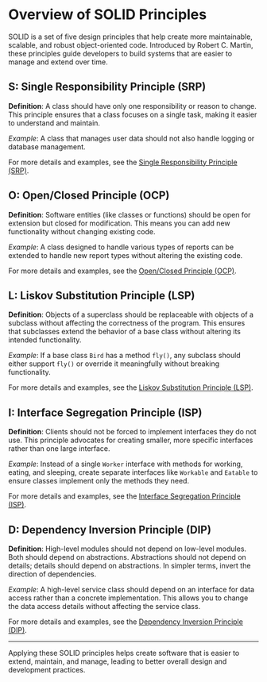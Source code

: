 # Overview of SOLID Principles

SOLID is a set of five design principles that help create more maintainable, scalable, and robust object-oriented code. Introduced by Robert C. Martin, these principles guide developers to build systems that are easier to manage and extend over time.

## S: Single Responsibility Principle (SRP)
**Definition**: A class should have only one responsibility or reason to change. This principle ensures that a class focuses on a single task, making it easier to understand and maintain.

*Example*: A class that manages user data should not also handle logging or database management.

For more details and examples, see the [Single Responsibility Principle (SRP)](SingleResponsibilityPrinciple/ReadMe.md).

## O: Open/Closed Principle (OCP)
**Definition**: Software entities (like classes or functions) should be open for extension but closed for modification. This means you can add new functionality without changing existing code.

*Example*: A class designed to handle various types of reports can be extended to handle new report types without altering the existing code.

For more details and examples, see the [Open/Closed Principle (OCP)](OpenClosePrinciple/ReadMe.md).

## L: Liskov Substitution Principle (LSP)
**Definition**: Objects of a superclass should be replaceable with objects of a subclass without affecting the correctness of the program. This ensures that subclasses extend the behavior of a base class without altering its intended functionality.

*Example*: If a base class `Bird` has a method `fly()`, any subclass should either support `fly()` or override it meaningfully without breaking functionality.

For more details and examples, see the [Liskov Substitution Principle (LSP)](LiskovSubstitutionPrinciple/ReadMe.md).

## I: Interface Segregation Principle (ISP)
**Definition**: Clients should not be forced to implement interfaces they do not use. This principle advocates for creating smaller, more specific interfaces rather than one large interface.

*Example*: Instead of a single `Worker` interface with methods for working, eating, and sleeping, create separate interfaces like `Workable` and `Eatable` to ensure classes implement only the methods they need.

For more details and examples, see the [Interface Segregation Principle (ISP)](InterfaceSegregationPrinciple/ReadMe.md).

## D: Dependency Inversion Principle (DIP)
**Definition**: High-level modules should not depend on low-level modules. Both should depend on abstractions. Abstractions should not depend on details; details should depend on abstractions. In simpler terms, invert the direction of dependencies.

*Example*: A high-level service class should depend on an interface for data access rather than a concrete implementation. This allows you to change the data access details without affecting the service class.

For more details and examples, see the [Dependency Inversion Principle (DIP)](DependencyInversionPrinciple/ReadMe.md).

---

Applying these SOLID principles helps create software that is easier to extend, maintain, and manage, leading to better overall design and development practices.
